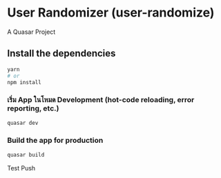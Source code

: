 # User Randomizer (user-randomize)

A Quasar Project

## Install the dependencies

```bash
yarn
# or
npm install
```

### เริ่ม App ในโหมด Development (hot-code reloading, error reporting, etc.)

```bash
quasar dev
```

### Build the app for production

```bash
quasar build
```

Test Push
